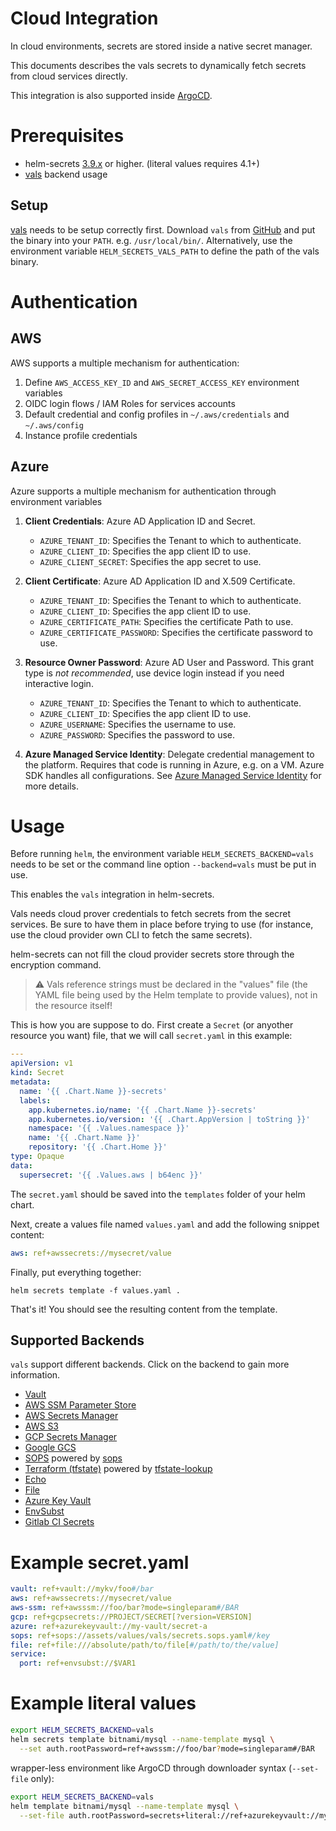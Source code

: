 # Cloud Integration

In cloud environments, secrets are stored inside a native secret manager.

This documents describes the vals secrets to dynamically fetch secrets from cloud services directly.

This integration is also supported inside [ArgoCD](https://github.com/jkroepke/helm-secrets/wiki/ArgoCD-Integration).

# Prerequisites

- helm-secrets [3.9.x](https://github.com/jkroepke/helm-secrets/releases/tag/v3.9.1) or higher. (literal values requires 4.1+)
- [vals](https://github.com/variantdev/vals) backend usage

## Setup

[vals](https://github.com/variantdev/vals) needs to be setup correctly first.
Download `vals` from [GitHub](https://github.com/variantdev/vals/releases/latest) and put the binary into your `PATH`. e.g. `/usr/local/bin/`.
Alternatively, use the environment variable `HELM_SECRETS_VALS_PATH` to define the path of the vals binary.

# Authentication

## AWS

AWS supports a multiple mechanism for authentication:

1. Define `AWS_ACCESS_KEY_ID` and `AWS_SECRET_ACCESS_KEY` environment variables
2. OIDC login flows / IAM Roles for services accounts
3. Default credential and config profiles in `~/.aws/credentials` and `~/.aws/config`
4. Instance profile credentials

## Azure

Azure supports a multiple mechanism for authentication through environment variables

1. **Client Credentials**: Azure AD Application ID and Secret.

    - `AZURE_TENANT_ID`: Specifies the Tenant to which to authenticate.
    - `AZURE_CLIENT_ID`: Specifies the app client ID to use.
    - `AZURE_CLIENT_SECRET`: Specifies the app secret to use.

2. **Client Certificate**: Azure AD Application ID and X.509 Certificate.

    - `AZURE_TENANT_ID`: Specifies the Tenant to which to authenticate.
    - `AZURE_CLIENT_ID`: Specifies the app client ID to use.
    - `AZURE_CERTIFICATE_PATH`: Specifies the certificate Path to use.
    - `AZURE_CERTIFICATE_PASSWORD`: Specifies the certificate password to use.

3. **Resource Owner Password**: Azure AD User and Password. This grant type is *not
   recommended*, use device login instead if you need interactive login.

    - `AZURE_TENANT_ID`: Specifies the Tenant to which to authenticate.
    - `AZURE_CLIENT_ID`: Specifies the app client ID to use.
    - `AZURE_USERNAME`: Specifies the username to use.
    - `AZURE_PASSWORD`: Specifies the password to use.

4. **Azure Managed Service Identity**: Delegate credential management to the platform.
   Requires that code is running in Azure, e.g. on a VM.
   Azure SDK handles all configurations.
   See [Azure Managed Service Identity](https://docs.microsoft.com/azure/active-directory/msi-overview)
   for more details.

# Usage

Before running `helm`, the environment variable `HELM_SECRETS_BACKEND=vals` needs
to be set or the command line option `--backend=vals` must be put in use.

This enables the `vals` integration in helm-secrets.

Vals needs cloud prover credentials to fetch secrets from the secret services.
Be sure to have them in place before trying to use (for instance, use the cloud
provider own CLI to fetch the same secrets).

helm-secrets can not fill the cloud provider secrets store through the encryption command.

> :warning: Vals reference strings must be declared in the "values" file (the
> YAML file being used by the Helm template to provide values), not in the
> resource itself!

This is how you are suppose to do. First create a `Secret` (or anyother
resource you want) file, that we will call `secret.yaml` in this example:

```yaml
---
apiVersion: v1
kind: Secret
metadata:
  name: '{{ .Chart.Name }}-secrets'
  labels:
    app.kubernetes.io/name: '{{ .Chart.Name }}-secrets'
    app.kubernetes.io/version: '{{ .Chart.AppVersion | toString }}'
    namespace: '{{ .Values.namespace }}'
    name: '{{ .Chart.Name }}'
    repository: '{{ .Chart.Home }}'
type: Opaque
data:
  supersecret: '{{ .Values.aws | b64enc }}'
```

The `secret.yaml` should be saved into the `templates` folder of your helm chart. 

Next, create a values file named `values.yaml` and add the following snippet
content:

```yaml
aws: ref+awssecrets://mysecret/value
```

Finally, put everything together:

```
helm secrets template -f values.yaml .
```

That's it! You should see the resulting content from the template.

## Supported Backends

`vals` support different backends. Click on the backend to gain more information.

- [Vault](https://github.com/variantdev/vals/blob/main/README.md#vault)
- [AWS SSM Parameter Store](https://github.com/variantdev/vals/blob/main/README.md#aws-ssm-parameter-store)
- [AWS Secrets Manager](https://github.com/variantdev/vals/blob/main/README.md#aws-secrets-manager)
- [AWS S3](https://github.com/variantdev/vals/blob/main/README.md#aws-s3)
- [GCP Secrets Manager](https://github.com/variantdev/vals/blob/main/README.md#gcp-secrets-manager)
- [Google GCS](https://github.com/variantdev/vals/blob/main/README.md#google-gcs)
- [SOPS](https://github.com/variantdev/vals/blob/main/README.md#sops) powered by [sops](https://github.com/mozilla/sops)
- [Terraform (tfstate)](https://github.com/variantdev/vals/blob/main/README.md#terraform-tfstate) powered by [tfstate-lookup](https://github.com/fujiwara/tfstate-lookup)
- [Echo](https://github.com/variantdev/vals/blob/main/README.md#echo)
- [File](https://github.com/variantdev/vals/blob/main/README.md#file)
- [Azure Key Vault](https://github.com/variantdev/vals/blob/main/README.md#azure-key-vault)
- [EnvSubst](https://github.com/variantdev/vals/blob/main/README.md#envsubst)
- [Gitlab CI Secrets](https://github.com/variantdev/vals/blob/main/README.md#gitlab-secrets)


# Example secret.yaml

```yaml
vault: ref+vault://mykv/foo#/bar
aws: ref+awssecrets://mysecret/value
aws-ssm: ref+awsssm://foo/bar?mode=singleparam#/BAR
gcp: ref+gcpsecrets://PROJECT/SECRET[?version=VERSION]
azure: ref+azurekeyvault://my-vault/secret-a
sops: ref+sops://assets/values/vals/secrets.sops.yaml#/key
file: ref+file:///absolute/path/to/file[#/path/to/the/value]
service:
  port: ref+envsubst://$VAR1
```

# Example literal values

```bash
export HELM_SECRETS_BACKEND=vals
helm secrets template bitnami/mysql --name-template mysql \
  --set auth.rootPassword=ref+awsssm://foo/bar?mode=singleparam#/BAR
```

wrapper-less environment like ArgoCD through downloader syntax (`--set-file` only):

```bash
export HELM_SECRETS_BACKEND=vals
helm template bitnami/mysql --name-template mysql \
  --set-file auth.rootPassword=secrets+literal://ref+azurekeyvault://my-vault/secret-a
```
